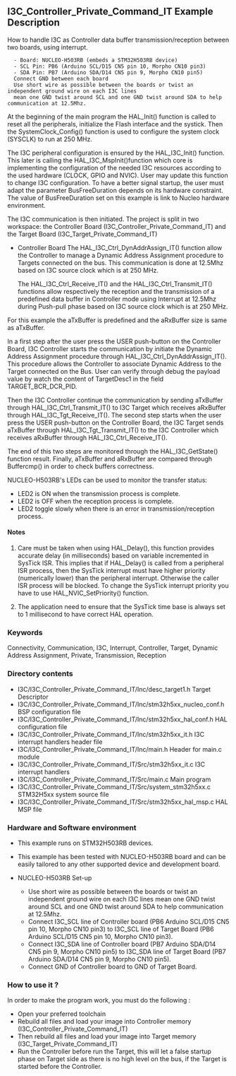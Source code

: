 ## <b>I3C_Controller_Private_Command_IT Example Description</b>

How to handle I3C as Controller data buffer transmission/reception between two boards, using interrupt.

      - Board: NUCLEO-H503RB (embeds a STM32H503RB device)
      - SCL Pin: PB6 (Arduino SCL/D15 CN5 pin 10, Morpho CN10 pin3)
      - SDA Pin: PB7 (Arduino SDA/D14 CN5 pin 9, Morpho CN10 pin5)
      Connect GND between each board
      Use short wire as possible between the boards or twist an independent ground wire on each I3C lines
      mean one GND twist around SCL and one GND twist around SDA to help communication at 12.5Mhz.

At the beginning of the main program the HAL_Init() function is called to reset
all the peripherals, initialize the Flash interface and the systick.
Then the SystemClock_Config() function is used to configure the system
clock (SYSCLK) to run at 250 MHz.

The I3C peripheral configuration is ensured by the HAL_I3C_Init() function.
This later is calling the HAL_I3C_MspInit()function which core is implementing
the configuration of the needed I3C resources according to the used hardware (CLOCK, GPIO and NVIC).
User may update this function to change I3C configuration.
To have a better signal startup, the user must adapt the parameter BusFreeDuration
depends on its hardware constraint. The value of BusFreeDuration set on this example
is link to Nucleo hardware environment.

The I3C communication is then initiated.
The project is split in two workspace:
the Controller Board (I3C_Controller_Private_Command_IT) and the Target Board (I3C_Target_Private_Command_IT)

- Controller Board
  The HAL_I3C_Ctrl_DynAddrAssign_IT() function allow the Controller to
  manage a Dynamic Address Assignment procedure to Targets connected on the bus.
  This communication is done at 12.5Mhz based on I3C source clock which is at 250 MHz.

  The HAL_I3C_Ctrl_Receive_IT() and the HAL_I3C_Ctrl_Transmit_IT() functions
  allow respectively the reception and the transmission of a predefined data buffer
  in Controller mode using Interrupt at 12.5Mhz during Push-pull phase
  based on I3C source clock which is at 250 MHz.

For this example the aTxBuffer is predefined and the aRxBuffer size is same as aTxBuffer.

In a first step after the user press the USER push-button on the Controller Board,
I3C Controller starts the communication by initiate the Dynamic Address Assignment
procedure through HAL_I3C_Ctrl_DynAddrAssign_IT().
This procedure allows the Controller to associate Dynamic Address to the Target
connected on the Bus.
User can verify through debug the payload value by watch the content of TargetDesc1
in the field TARGET_BCR_DCR_PID.

Then the I3C Controller continue the communication by sending aTxBuffer
through HAL_I3C_Ctrl_Transmit_IT() to I3C Target which receives aRxBuffer through HAL_I3C_Tgt_Receive_IT().
The second step starts when the user press the USER push-button on the Controller Board,
the I3C Target sends aTxBuffer through HAL_I3C_Tgt_Transmit_IT()
to the I3C Controller which receives aRxBuffer through HAL_I3C_Ctrl_Receive_IT().

The end of this two steps are monitored through the HAL_I3C_GetState() function
result.
Finally, aTxBuffer and aRxBuffer are compared through Buffercmp() in order to
check buffers correctness.

NUCLEO-H503RB's LEDs can be used to monitor the transfer status:

 - LED2 is ON when the transmission process is complete.
 - LED2 is OFF when the reception process is complete.
 - LED2 toggle slowly when there is an error in transmission/reception process.

#### <b>Notes</b>

  1. Care must be taken when using HAL_Delay(), this function provides accurate delay (in milliseconds)
      based on variable incremented in SysTick ISR. This implies that if HAL_Delay() is called from
      a peripheral ISR process, then the SysTick interrupt must have higher priority (numerically lower)
      than the peripheral interrupt. Otherwise the caller ISR process will be blocked.
      To change the SysTick interrupt priority you have to use HAL_NVIC_SetPriority() function.

  2. The application need to ensure that the SysTick time base is always set to 1 millisecond
      to have correct HAL operation.

### <b>Keywords</b>

Connectivity, Communication, I3C, Interrupt, Controller, Target, Dynamic Address Assignment, Private,
Transmission, Reception

### <b>Directory contents</b>

  - I3C/I3C_Controller_Private_Command_IT/Inc/desc_target1.h            Target Descriptor
  - I3C/I3C_Controller_Private_Command_IT/Inc/stm32h5xx_nucleo_conf.h   BSP configuration file
  - I3C/I3C_Controller_Private_Command_IT/Inc/stm32h5xx_hal_conf.h      HAL configuration file
  - I3C/I3C_Controller_Private_Command_IT/Inc/stm32h5xx_it.h            I3C interrupt handlers header file
  - I3C/I3C_Controller_Private_Command_IT/Inc/main.h                    Header for main.c module
  - I3C/I3C_Controller_Private_Command_IT/Src/stm32h5xx_it.c            I3C interrupt handlers
  - I3C/I3C_Controller_Private_Command_IT/Src/main.c                    Main program
  - I3C/I3C_Controller_Private_Command_IT/Src/system_stm32h5xx.c        STM32H5xx system source file
  - I3C/I3C_Controller_Private_Command_IT/Src/stm32h5xx_hal_msp.c       HAL MSP file

### <b>Hardware and Software environment</b>

  - This example runs on STM32H503RB devices.

  - This example has been tested with NUCLEO-H503RB board and can be
    easily tailored to any other supported device and development board.

  - NUCLEO-H503RB Set-up

    - Use short wire as possible between the boards or twist an independent ground wire on each I3C lines
      mean one GND twist around SCL and one GND twist around SDA to help communication at 12.5Mhz.
    - Connect I3C_SCL line of Controller board (PB6 Arduino SCL/D15 CN5 pin 10, Morpho CN10 pin3) to I3C_SCL line of Target Board (PB6 Arduino SCL/D15 CN5 pin 10, Morpho CN10 pin3).
    - Connect I3C_SDA line of Controller board (PB7 Arduino SDA/D14 CN5 pin 9, Morpho CN10 pin5) to I3C_SDA line of Target Board (PB7 Arduino SDA/D14 CN5 pin 9, Morpho CN10 pin5).
    - Connect GND of Controller board to GND of Target Board.

### <b>How to use it ?</b>

In order to make the program work, you must do the following :

 - Open your preferred toolchain
 - Rebuild all files and load your image into Controller memory (I3C_Controller_Private_Command_IT)
 - Then rebuild all files and load your image into Target memory (I3C_Target_Private_Command_IT)
 - Run the Controller before run the Target, this will let a false startup phase on Target side
 as there is no high level on the bus, if the Target is started before the Controller.
